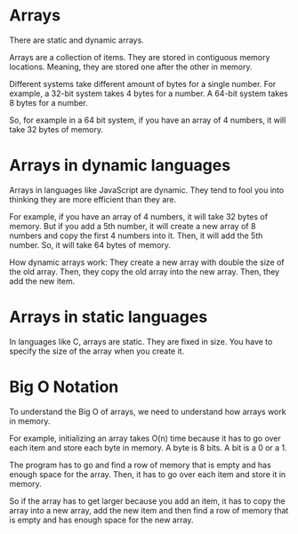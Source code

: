 # Arrays

There are static and dynamic arrays.

Arrays are a collection of items. They are stored in contiguous memory locations. Meaning, they are stored one after the other in memory.

Different systems take different amount of bytes for a single number. For example, a 32-bit system takes 4 bytes for a number. A 64-bit system takes 8 bytes for a number.

So, for example in a 64 bit system, if you have an array of 4 numbers, it will take 32 bytes of memory.

# Arrays in dynamic languages

Arrays in languages like JavaScript are dynamic. They tend to fool you into thinking they are more efficient than they are.

For example, if you have an array of 4 numbers, it will take 32 bytes of memory. But if you add a 5th number, it will create a new array of 8 numbers and copy the first 4 numbers into it. Then, it will add the 5th number. So, it will take 64 bytes of memory.

How dynamic arrays work: They create a new array with double the size of the old array. Then, they copy the old array into the new array. Then, they add the new item.

# Arrays in static languages

In languages like C, arrays are static. They are fixed in size. You have to specify the size of the array when you create it.

# Big O Notation

To understand the Big O of arrays, we need to understand how arrays work in memory.

For example, initializing an array takes O(n) time because it has to go over each item and store each byte in memory. A byte is 8 bits. A bit is a 0 or a 1.

The program has to go and find a row of memory that is empty and has enough space for the array. Then, it has to go over each item and store it in memory.

So if the array has to get larger because you add an item, it has to copy the array into a new array, add the new item and then find a row of memory that is empty and has enough space for the new array.
